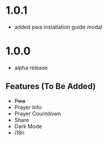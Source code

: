 # 1.0.1

- added pwa installation guide modal

# 1.0.0

- alpha release

## Features (To Be Added)

- ~~Pwa~~
- Prayer Info
- Prayer Countdown
- Share
- Dark Mode
- i18n

